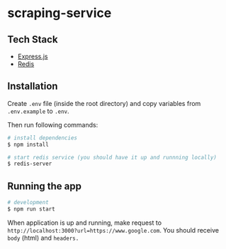 # scraping-service

## Tech Stack

- [Express.js](https://expressjs.com/)
- [Redis](https://redis.io/)

## Installation

Create `.env` file (inside the root directory) and copy variables from `.env.example` to `.env`.

Then run following commands:

```bash
# install dependencies
$ npm install

# start redis service (you should have it up and runnning locally)
$ redis-server
```

## Running the app

```bash
# development
$ npm run start
```

When application is up and running, make request to `http://localhost:3000?url=https://www.google.com`. You should receive `body` (html) and `headers.`